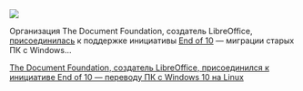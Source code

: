 <!--2025-06-13 14:04:10-->
<div class="yb">
  <div class="rss habr"><img src="https://habrastorage.org/getpro/habr/upload_files/d7a/4e5/183/d7a4e518300cf7ee9efe61b8f07a67d2.png" /><p>Организация The Document Foundation, создатель LibreOffice, <a href="https://blog.documentfoundation.org/blog/2025/06/11/the-end-of-windows-10/" rel="noopener noreferrer nofollow">присоединилась</a> к&nbsp;поддержке инициативы <a href="https://endof10.org/install/" rel="noopener noreferrer nofollow">End of 10</a>&nbsp;— миграции старых ПК с&nbsp;Windows... <p class="titl"><a href="https://habr.com/ru/news/918062/?utm_source=habrahabr&utm_medium=rss&utm_campaign=918062">The Document Foundation, создатель LibreOffice, присоединился к инициативе End of 10 — переводу ПК с Windows 10 на Linux</a></p></div>
</div>
